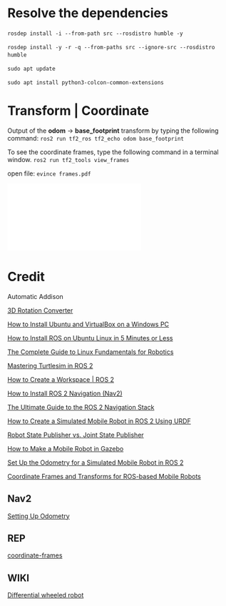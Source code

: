 # Resolve the dependencies
`rosdep install -i --from-path src --rosdistro humble -y`

`rosdep install -y -r -q --from-paths src --ignore-src --rosdistro humble`

`sudo apt update`

`sudo apt install python3-colcon-common-extensions`

# Transform | Coordinate
Output of the **odom** -> **base_footprint** transform by typing the following command:
    `ros2 run tf2_ros tf2_echo odom base_footprint`

To see the coordinate frames, type the following command in a terminal window.
    `ros2 run tf2_tools view_frames`

open file:
    `evince frames.pdf`

![](tf2_tools/frames_2023-05-13_10.18.15.pdf)

# Credit
Automatic Addison

[3D Rotation Converter](https://www.andre-gaschler.com/rotationconverter/)

[How to Install Ubuntu and VirtualBox on a Windows PC](https://automaticaddison.com/how-to-install-ubuntu-and-virtualbox-on-a-windows-pc/)

[How to Install ROS on Ubuntu Linux in 5 Minutes or Less](https://automaticaddison.com/how-to-install-ros-on-ubuntu-linux-in-5-minutes-or-less/)

[The Complete Guide to Linux Fundamentals for Robotics](https://automaticaddison.com/the-complete-guide-to-linux-fundamentals-for-robotics/)

[Mastering Turtlesim in ROS 2](https://automaticaddison.com/mastering-turtlesim-in-ros-2-foxy-fitzroy/)

[How to Create a Workspace | ROS 2](https://automaticaddison.com/how-to-create-a-workspace-ros-2-foxy-fitzroy/)

[How to Install ROS 2 Navigation (Nav2)](https://automaticaddison.com/how-to-install-ros-2-navigation-nav2/)

[The Ultimate Guide to the ROS 2 Navigation Stack](https://automaticaddison.com/the-ultimate-guide-to-the-ros-2-navigation-stack/)

[How to Create a Simulated Mobile Robot in ROS 2 Using URDF](https://automaticaddison.com/how-to-create-a-simulated-mobile-robot-in-ros-2-using-urdf/)

[Robot State Publisher vs. Joint State Publisher](https://automaticaddison.com/robot-state-publisher-vs-joint-state-publisher/)

[How to Make a Mobile Robot in Gazebo](https://automaticaddison.com/how-to-make-a-mobile-robot-in-gazebo-ros2-foxy/)

[Set Up the Odometry for a Simulated Mobile Robot in ROS 2](https://automaticaddison.com/set-up-the-odometry-for-a-simulated-mobile-robot-in-ros-2/)

[Coordinate Frames and Transforms for ROS-based Mobile Robots](https://automaticaddison.com/coordinate-frames-and-transforms-for-ros-based-mobile-robots/)



Nav2
------
[Setting Up Odometry](https://navigation.ros.org/setup_guides/odom/setup_odom.html)

REP
------
[coordinate-frames](https://www.ros.org/reps/rep-0105.html#coordinate-frames)

WIKI
------
[Differential wheeled robot](https://en.wikipedia.org/wiki/Differential_wheeled_robot)
